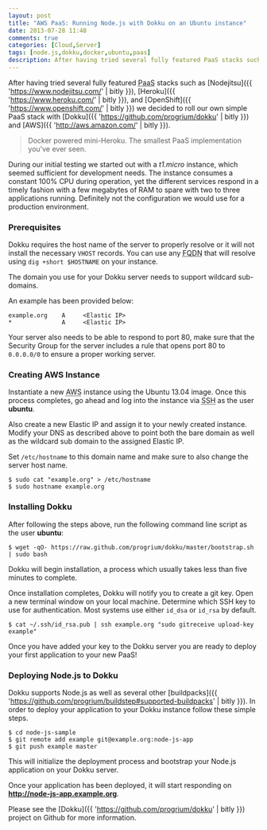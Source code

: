 ```yaml
---
layout: post
title: "AWS PaaS: Running Node.js with Dokku on an Ubuntu instance"
date: 2013-07-28 11:48
comments: true
categories: [Cloud,Server]
tags: [node.js,dokku,docker,ubuntu,paas]
description: After having tried several fully featured PaaS stacks such as Nodejitsu, Heroku, and OpenShift we decided to roll our own simple PaaS stack with Dokku and AWS.
---
```

After having tried several fully featured <abbr title="Platform As A Service">PaaS</abbr> stacks such as [Nodejitsu]({{ 'https://www.nodejitsu.com/' | bitly }}), [Heroku]({{ 'https://www.heroku.com/' | bitly }}), and [OpenShift]({{ 'https://www.openshift.com/' | bitly }}) we decided to roll our own simple PaaS stack with [Dokku]({{ 'https://github.com/progrium/dokku' | bitly }}) and [AWS]({{ 'http://aws.amazon.com/' | bitly }}).

<!--more-->

> Docker powered mini-Heroku. The smallest PaaS implementation you've ever seen.

During our initial testing we started out with a *t1.micro* instance, which seemed sufficient for development needs. The instance consumes a constant 100% CPU during operation, yet the different services respond in a timely fashion with a few megabytes of RAM to spare with two to three applications running. Definitely not the configuration we would use for a production environment.

### Prerequisites

<div class="alert alert-error"><i class="icon-warning-sign"></i> Dokku requires the host name of the server to properly resolve or it will not install the necessary <code>VHOST</code> records. You can use any <abbr title="Fully Qualified Domain Name">FQDN</abbr> that will resolve using <code>dig +short $HOSTNAME</code> on your instance.</div>

The domain you use for your Dokku server needs to support wildcard sub-domains.

An example has been provided below:

    example.org    A     <Elastic IP>
    *              A     <Elastic IP>

Your server also needs to be able to respond to port 80, make sure that the Security Group for the server includes a rule that opens port 80 to `0.0.0.0/0` to ensure a proper working server.

### Creating AWS Instance

Instantiate a new <abbr title="Amazon Web Services">AWS</abbr> instance using the Ubuntu 13.04 image. Once this process completes, go ahead and log into the instance via <abbr title="Secure SHell">SSH</abbr> as the user **ubuntu**.

Also create a new Elastic IP and assign it to your newly created instance. Modify your DNS as described above to point both the bare domain as well as the wildcard sub domain to the assigned Elastic IP.

Set `/etc/hostname` to this domain name and make sure to also change the server host name.

    $ sudo cat "example.org" > /etc/hostname
    $ sudo hostname example.org

### Installing Dokku

After following the steps above, run the following command line script as the user **ubuntu**:

    $ wget -qO- https://raw.github.com/progrium/dokku/master/bootstrap.sh | sudo bash

Dokku will begin installation, a process which usually takes less than five minutes to complete.

Once installation completes, Dokku will notify you to create a git key. Open a new terminal window on your local machine. Determine which SSH key to use for authentication. Most systems use either `id_dsa` or `id_rsa` by default.

    $ cat ~/.ssh/id_rsa.pub | ssh example.org "sudo gitreceive upload-key example"

Once you have added your key to the Dokku server you are ready to deploy your first application to your new PaaS!

### Deploying Node.js to Dokku

Dokku supports Node.js as well as several other [buildpacks]({{ 'https://github.com/progrium/buildstep#supported-buildpacks' | bitly }}). In order to deploy your application to your Dokku instance follow these simple steps.

    $ cd node-js-sample
    $ git remote add example git@example.org:node-js-app
    $ git push example master

This will initialize the deployment process and bootstrap your Node.js application on your Dokku server.

Once your application has been deployed, it will start responding on **http://node-js-app.example.org**.

Please see the [Dokku]({{ 'https://github.com/progrium/dokku' | bitly }}) project on Github for more information.
